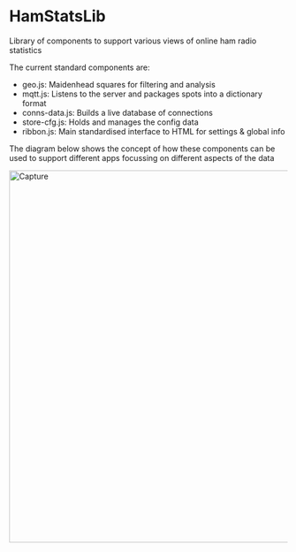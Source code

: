# HamStatsLib
Library of components to support various views of online ham radio statistics

The current standard components are:
- geo.js:         Maidenhead squares for filtering and analysis
- mqtt.js:        Listens to the server and packages spots into a dictionary format
- conns-data.js:  Builds a live database of connections
- store-cfg.js:   Holds and manages the config data
- ribbon.js:      Main standardised interface to HTML for settings & global info

The diagram below shows the concept of how these components can be used to support different apps focussing on different aspects of the data

<img width="1202" height="673" alt="Capture" src="https://github.com/user-attachments/assets/7d1cb5b5-ba65-4bfe-876b-08c43801fd0c" />

